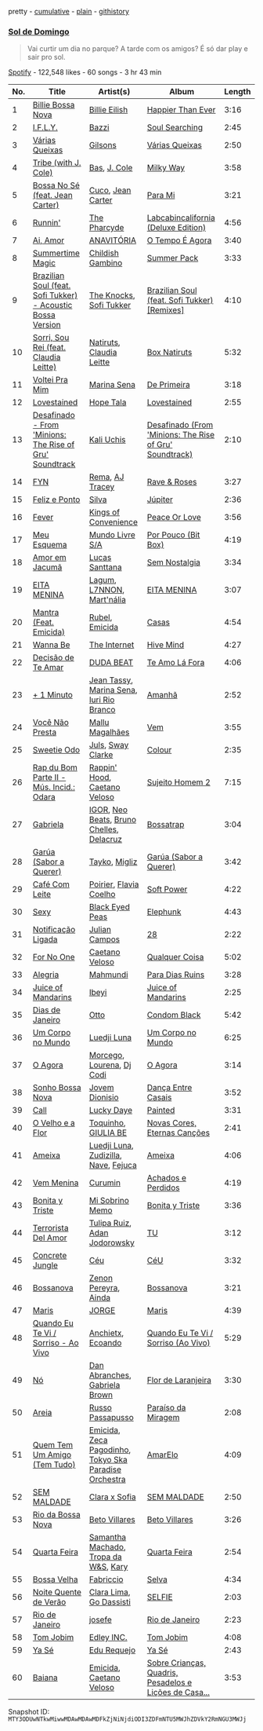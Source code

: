 pretty - [cumulative](/playlists/cumulative/37i9dQZF1DWSRkJG9UvIz1.md) - [plain](/playlists/plain/37i9dQZF1DWSRkJG9UvIz1) - [githistory](https://github.githistory.xyz/mackorone/spotify-playlist-archive/blob/main/playlists/plain/37i9dQZF1DWSRkJG9UvIz1)

### [Sol de Domingo](https://open.spotify.com/playlist/37i9dQZF1DWSRkJG9UvIz1)

> Vai curtir um dia no parque? A tarde com os amigos? É só dar play e sair pro sol.

[Spotify](https://open.spotify.com/user/spotify) - 122,548 likes - 60 songs - 3 hr 43 min

| No. | Title | Artist(s) | Album | Length |
|---|---|---|---|---|
| 1 | [Billie Bossa Nova](https://open.spotify.com/track/2KnuaZYoGzDoHiBTNYOTXG) | [Billie Eilish](https://open.spotify.com/artist/6qqNVTkY8uBg9cP3Jd7DAH) | [Happier Than Ever](https://open.spotify.com/album/0JGOiO34nwfUdDrD612dOp) | 3:16 |
| 2 | [I.F.L.Y.](https://open.spotify.com/track/4a6q8CR2hzLk2plDkSxkfD) | [Bazzi](https://open.spotify.com/artist/4GvEc3ANtPPjt1ZJllr5Zl) | [Soul Searching](https://open.spotify.com/album/4ZKdRW0AH9sxV09NmWsTkW) | 2:45 |
| 3 | [Várias Queixas](https://open.spotify.com/track/5HFvMPiNjclAq8DbEAPWMw) | [Gilsons](https://open.spotify.com/artist/6q7nMIVgGohQ14mSsq3F8t) | [Várias Queixas](https://open.spotify.com/album/6l1z1eqs0jA0iYAhVboYgp) | 2:50 |
| 4 | [Tribe \(with J\. Cole\)](https://open.spotify.com/track/0YAQnYt2oB8OdoaeqnHyTI) | [Bas](https://open.spotify.com/artist/70gP6Ry4Uo0Yx6uzPIdaiJ), [J\. Cole](https://open.spotify.com/artist/6l3HvQ5sa6mXTsMTB19rO5) | [Milky Way](https://open.spotify.com/album/6sDQacCej53Q43vZF9PJ8i) | 3:58 |
| 5 | [Bossa No Sé \(feat\. Jean Carter\)](https://open.spotify.com/track/3kEsMLO3qUUwiXeCndsMIb) | [Cuco](https://open.spotify.com/artist/2Tglaf8nvDzwSQnpSrjLHP), [Jean Carter](https://open.spotify.com/artist/2LRR1XoqMZ64hebNjiFJqj) | [Para Mi](https://open.spotify.com/album/6e8eJS3DUWZ9SAjHE5AD5m) | 3:21 |
| 6 | [Runnin'](https://open.spotify.com/track/0XgpiStoxq1IJncYlPrvZ5) | [The Pharcyde](https://open.spotify.com/artist/7yk35uHNQclPXFGFoTU44w) | [Labcabincalifornia \(Deluxe Edition\)](https://open.spotify.com/album/05Qg48LlYGKYdeXrNGg00g) | 4:56 |
| 7 | [Ai, Amor](https://open.spotify.com/track/3bR8wBqLky6b61ROJlaBEF) | [ANAVITÓRIA](https://open.spotify.com/artist/1sPg5EHuQXTMElpZ4iUgXe) | [O Tempo É Agora](https://open.spotify.com/album/0yiQu0POzXcfjEB6qBuhtj) | 3:40 |
| 8 | [Summertime Magic](https://open.spotify.com/track/4j3GWI86JvSaF0BLdmgcfF) | [Childish Gambino](https://open.spotify.com/artist/73sIBHcqh3Z3NyqHKZ7FOL) | [Summer Pack](https://open.spotify.com/album/15k99o4mZJ9mfpQGIOrZ45) | 3:33 |
| 9 | [Brazilian Soul \(feat\. Sofi Tukker\) \- Acoustic Bossa Version](https://open.spotify.com/track/5iX7aAVoO3dzUOZ1eAvg6f) | [The Knocks](https://open.spotify.com/artist/2x7EATekOPhFGRx3syMGEC), [Sofi Tukker](https://open.spotify.com/artist/586uxXMyD5ObPuzjtrzO1Q) | [Brazilian Soul \(feat\. Sofi Tukker\) \[Remixes\]](https://open.spotify.com/album/2OTIyP1zBOinX4qEj6x3Qa) | 4:10 |
| 10 | [Sorri, Sou Rei \(feat\. Claudia Leitte\)](https://open.spotify.com/track/4UChhDCTtneR0QXN0btEmz) | [Natiruts](https://open.spotify.com/artist/4PhdYoQGH8s1xee81dqQOO), [Claudia Leitte](https://open.spotify.com/artist/2OjoIDVPQKT9B7loZbPEfp) | [Box Natiruts](https://open.spotify.com/album/6H7aEzVGlXJlMXfcZml7vP) | 5:32 |
| 11 | [Voltei Pra Mim](https://open.spotify.com/track/3aexu2VagwWh2r3pd3PAJW) | [Marina Sena](https://open.spotify.com/artist/0nFdWpwl7h6fp3ADRyG14L) | [De Primeira](https://open.spotify.com/album/6bN5oG5wKJJqO0j7OhXVNt) | 3:18 |
| 12 | [Lovestained](https://open.spotify.com/track/0RJ2QoAPH4VTdfhrX2HKQe) | [Hope Tala](https://open.spotify.com/artist/74CcYmmNeHKe5PrZaISk8e) | [Lovestained](https://open.spotify.com/album/3tTbk9Yvi984H6ESRGk0Nl) | 2:55 |
| 13 | [Desafinado \- From 'Minions: The Rise of Gru' Soundtrack](https://open.spotify.com/track/12j5ByuhjK6vsb0vJS1cwM) | [Kali Uchis](https://open.spotify.com/artist/1U1el3k54VvEUzo3ybLPlM) | [Desafinado \(From 'Minions: The Rise of Gru' Soundtrack\)](https://open.spotify.com/album/3l4QQKkuRpYQCmmq3F6DLv) | 2:10 |
| 14 | [FYN](https://open.spotify.com/track/0kmVNMFtYuiN3vjyxsyZZS) | [Rema](https://open.spotify.com/artist/46pWGuE3dSwY3bMMXGBvVS), [AJ Tracey](https://open.spotify.com/artist/4Xi6LSfFqv26XgP9NKN26U) | [Rave & Roses](https://open.spotify.com/album/0xrTH9uvOL1BoFAOR61zTG) | 3:27 |
| 15 | [Feliz e Ponto](https://open.spotify.com/track/5I7NiZhyh9mvtdv33eBg94) | [Silva](https://open.spotify.com/artist/50sftj2oW2iBviA6RkTzsz) | [Júpiter](https://open.spotify.com/album/7BqdQdesXoceTMhwEfTOrj) | 2:36 |
| 16 | [Fever](https://open.spotify.com/track/2CioKOaM8dU2VvjYUCNRGx) | [Kings of Convenience](https://open.spotify.com/artist/41AbNVba2ccpmcc9QtOJE7) | [Peace Or Love](https://open.spotify.com/album/1jyVgS78GWmR0EjkFst9YC) | 3:56 |
| 17 | [Meu Esquema](https://open.spotify.com/track/5hO3HgwIygwqjkGsw6wdP3) | [Mundo Livre S/A](https://open.spotify.com/artist/7dLXGClVfy10Ug57dZE0iC) | [Por Pouco \(Bit Box\)](https://open.spotify.com/album/0h4xTADMMdMSOQraeakiEC) | 4:19 |
| 18 | [Amor em Jacumã](https://open.spotify.com/track/0LbDTSA6QB9nA3Wjtkbx9N) | [Lucas Santtana](https://open.spotify.com/artist/67muZL7DIwZwLnH9BFfI5Z) | [Sem Nostalgia](https://open.spotify.com/album/78k0Tn5KyFMcPdTIAHqKh8) | 3:34 |
| 19 | [EITA MENINA](https://open.spotify.com/track/2ItOwqddXxLZnOmQmlEbda) | [Lagum](https://open.spotify.com/artist/5D56dZmhE9DgT01XixdHiD), [L7NNON](https://open.spotify.com/artist/0JjPiLQNgAFaEkwoy56B1C), [Mart'nália](https://open.spotify.com/artist/4EUuQxMNowMUEs5gu4BzBX) | [EITA MENINA](https://open.spotify.com/album/4NIEzSSeFxaLxa66ENiqaE) | 3:07 |
| 20 | [Mantra \(Feat\. Emicida\)](https://open.spotify.com/track/1vuAdDQlGRntmbQ7RpkObZ) | [Rubel](https://open.spotify.com/artist/0slVGXBggrLglTLNKbeEyW), [Emicida](https://open.spotify.com/artist/2d9LRvQJnAXRijqIJDDs2K) | [Casas](https://open.spotify.com/album/4srydLleGSH7OmLav3nCTX) | 4:54 |
| 21 | [Wanna Be](https://open.spotify.com/track/5GjisoOfsN8qagrax01T4y) | [The Internet](https://open.spotify.com/artist/7GN9PivdemQRKjDt4z5Zv8) | [Hive Mind](https://open.spotify.com/album/27ThgFMUAx3MXLQ297DzWF) | 4:27 |
| 22 | [Decisão de Te Amar](https://open.spotify.com/track/6iyBtf6dboO5YVYS3XUbVC) | [DUDA BEAT](https://open.spotify.com/artist/2QLSJqqGIstNbO6nYRR16o) | [Te Amo Lá Fora](https://open.spotify.com/album/5o6MJpi6Y4fQwI8gmv0oZc) | 4:06 |
| 23 | [+ 1 Minuto](https://open.spotify.com/track/31UbXsSRMDhTnue6NAw22i) | [Jean Tassy](https://open.spotify.com/artist/6XQrv3AiNUS61JFK1VITTU), [Marina Sena](https://open.spotify.com/artist/0nFdWpwl7h6fp3ADRyG14L), [Iuri Rio Branco](https://open.spotify.com/artist/7CDNHcDbOQU1gK1OxjZlcC) | [Amanhã](https://open.spotify.com/album/7AWmeGS2m6VEeAAUbW4upq) | 2:52 |
| 24 | [Você Não Presta](https://open.spotify.com/track/67sKMKtqVthTb45IAxLoZO) | [Mallu Magalhães](https://open.spotify.com/artist/1m00QT2CkW6rHi4dly8rVN) | [Vem](https://open.spotify.com/album/1Oh3hIwfnqoNUWhZ8ksB5e) | 3:55 |
| 25 | [Sweetie Odo](https://open.spotify.com/track/2UAl2nzSixQviGw0XJvJgY) | [Juls](https://open.spotify.com/artist/7BIkk865pwBrSZetA8Izic), [Sway Clarke](https://open.spotify.com/artist/1chXzMmrrsZU1vnIMMepTr) | [Colour](https://open.spotify.com/album/6DZAEmjvBrJq0a8sVHbf28) | 2:35 |
| 26 | [Rap du Bom Parte II \- Mús\. Incid.: Odara](https://open.spotify.com/track/0EVhSaqb9Ig1XOvvkp48F1) | [Rappin' Hood](https://open.spotify.com/artist/7cLvBjizqjjdC350aOQ2KW), [Caetano Veloso](https://open.spotify.com/artist/7HGNYPmbDrMkylWqeFCOIQ) | [Sujeito Homem 2](https://open.spotify.com/album/2fEyaMZVUrQqlEHtvV8SJD) | 7:15 |
| 27 | [Gabriela](https://open.spotify.com/track/03PYKiPPsk5L7RELtARc1N) | [IGOR](https://open.spotify.com/artist/4zCVTLvRnKYmkVyCxfV2ny), [Neo Beats](https://open.spotify.com/artist/6PERJZF7wohA034PAxDK0b), [Bruno Chelles](https://open.spotify.com/artist/0QRmYyPJ4gzQmSVWMYgF2d), [Delacruz](https://open.spotify.com/artist/1MzXJ8AaHdidMAnjgcahS4) | [Bossatrap](https://open.spotify.com/album/4qh46kTMwWrfA2Xyw57uV9) | 3:04 |
| 28 | [Garúa \(Sabor a Querer\)](https://open.spotify.com/track/39jlkB93dZvtx8RG0Zkhdc) | [Tayko](https://open.spotify.com/artist/3TqicTPfXQLiPPZWKtHk0m), [Migliz](https://open.spotify.com/artist/0Wg0zqWRumeTT4AEMIVu2b) | [Garúa \(Sabor a Querer\)](https://open.spotify.com/album/0XiN7T7kky8LzThoVwbgNO) | 3:42 |
| 29 | [Café Com Leite](https://open.spotify.com/track/0icCp5ScnBbKdyvLNLMx3N) | [Poirier](https://open.spotify.com/artist/5IpvS5ea4bymk3HpP1jVU4), [Flavia Coelho](https://open.spotify.com/artist/4Lu4jDj4ky1wxvRDgL90tc) | [Soft Power](https://open.spotify.com/album/787rB0eyQAaqCFn7LI0GVQ) | 4:22 |
| 30 | [Sexy](https://open.spotify.com/track/3hX4oYznwMulMXCMeT6Ia9) | [Black Eyed Peas](https://open.spotify.com/artist/1yxSLGMDHlW21z4YXirZDS) | [Elephunk](https://open.spotify.com/album/3eqkfT9f1XyM8GME1gVDrD) | 4:43 |
| 31 | [Notificação Ligada](https://open.spotify.com/track/7kItXrQ1NBReZrQpykM2eq) | [Julian Campos](https://open.spotify.com/artist/3Z6hZbspAZW7MdhWQTAhiR) | [28](https://open.spotify.com/album/7xwXeg80WaIT5tEXjusy2r) | 2:22 |
| 32 | [For No One](https://open.spotify.com/track/2NzCkfCsvsCQ3RZ9aJqRFw) | [Caetano Veloso](https://open.spotify.com/artist/7HGNYPmbDrMkylWqeFCOIQ) | [Qualquer Coisa](https://open.spotify.com/album/1EggMJbrddGeSyNjDzDRMI) | 5:02 |
| 33 | [Alegria](https://open.spotify.com/track/1SYDXvP1rahganh8t5plez) | [Mahmundi](https://open.spotify.com/artist/6hfNZcbKvjpOnhhkFVKyt7) | [Para Dias Ruins](https://open.spotify.com/album/4EsFZtXhyj9RHiRb2V0eMT) | 3:28 |
| 34 | [Juice of Mandarins](https://open.spotify.com/track/6bhvNNx8aX9HPgOvr37gi7) | [Ibeyi](https://open.spotify.com/artist/5Q8NEHGX70m1kkojbtm8wa) | [Juice of Mandarins](https://open.spotify.com/album/60XsW89G7Tq5vj3bnNveMY) | 2:25 |
| 35 | [Dias de Janeiro](https://open.spotify.com/track/05m3Pl8gI9JiySe6IoISa5) | [Otto](https://open.spotify.com/artist/6RMDKYDCMydPFG3scpEqjK) | [Condom Black](https://open.spotify.com/album/79PfK4UpwBYNTmfb3OQEas) | 5:42 |
| 36 | [Um Corpo no Mundo](https://open.spotify.com/track/5uSnNITp4UvRePHXo9vGV7) | [Luedji Luna](https://open.spotify.com/artist/0sWTkzCrdEvuX7Du6MFLzc) | [Um Corpo no Mundo](https://open.spotify.com/album/6Qg6H9Uo0Iymf3OROPLSDN) | 6:25 |
| 37 | [O Agora](https://open.spotify.com/track/2h3rxJbIftSJCyIvae7rCU) | [Morcego](https://open.spotify.com/artist/5CEDufbycfPy95Z6lyZC81), [Lourena](https://open.spotify.com/artist/3jLj1sAQaEpLpktyJmyGIh), [Dj Codi](https://open.spotify.com/artist/4IIg5uCfev53fphH0r69Qv) | [O Agora](https://open.spotify.com/album/2WWfpmd4ixsB2plCwPRsmC) | 3:14 |
| 38 | [Sonho Bossa Nova](https://open.spotify.com/track/2TE7vDdfiipXdXCcU7IKox) | [Jovem Dionisio](https://open.spotify.com/artist/4m5LghDfOKFZNEBZ0GO1OQ) | [Dança Entre Casais](https://open.spotify.com/album/6dI3aSsEFqAP5GDjG70WvA) | 3:52 |
| 39 | [Call](https://open.spotify.com/track/4tvw503IOIq9uc0QNYVey2) | [Lucky Daye](https://open.spotify.com/artist/5Vuvs6Py2JRU7WiFDVsI7J) | [Painted](https://open.spotify.com/album/0sxfu0XUwHOtnKiZgkTQwk) | 3:31 |
| 40 | [O Velho e a Flor](https://open.spotify.com/track/1jw5vof9ru3gWPZQUnCu03) | [Toquinho](https://open.spotify.com/artist/7rPqFVgJYARiFsLDlN6W6y), [GIULIA BE](https://open.spotify.com/artist/0kjGPGtoyKwKVOZAKmv5K6) | [Novas Cores, Eternas Canções](https://open.spotify.com/album/658vM9Md7v0sSw7tEl8xYb) | 2:41 |
| 41 | [Ameixa](https://open.spotify.com/track/1OUvK0EOLn3Fef5t5tPhBf) | [Luedji Luna](https://open.spotify.com/artist/0sWTkzCrdEvuX7Du6MFLzc), [Zudizilla](https://open.spotify.com/artist/3QyfatVntfbVCZDKYFyim6), [Nave](https://open.spotify.com/artist/2Xpiwporhsl8LXdC96Xs8J), [Fejuca](https://open.spotify.com/artist/6ZTlDR8IfFjPGqQmcOj2vj) | [Ameixa](https://open.spotify.com/album/2EJPk2icebxltZSxX37dHz) | 4:06 |
| 42 | [Vem Menina](https://open.spotify.com/track/2c4Ecmj9hYHm21KOmnZZ9B) | [Curumin](https://open.spotify.com/artist/1W1k6LUPDR0l4zwvKR4YLI) | [Achados e Perdidos](https://open.spotify.com/album/0LAhdzSnR5XGs75Ial3VEk) | 4:19 |
| 43 | [Bonita y Triste](https://open.spotify.com/track/5eQ2eEO7mDnJlN8mtRaN6i) | [Mi Sobrino Memo](https://open.spotify.com/artist/2ae7hwWgesyGJVI2vebofH) | [Bonita y Triste](https://open.spotify.com/album/6V58HtmEGLXzLohD7J4fOO) | 3:36 |
| 44 | [Terrorista Del Amor](https://open.spotify.com/track/3vgKWd00cIiEl2qqh6x7t4) | [Tulipa Ruiz](https://open.spotify.com/artist/6OokCpvxnYv43WcFqejMLb), [Adan Jodorowsky](https://open.spotify.com/artist/5qUyJ52ARWXdUNECvFHBag) | [TU](https://open.spotify.com/album/2iN2Xs3KZSOrRs7GXf7Gla) | 3:12 |
| 45 | [Concrete Jungle](https://open.spotify.com/track/0WAZhuiNHBnFVluqlFK5Qb) | [Céu](https://open.spotify.com/artist/2eFVsaX3yHLPeWpiqvmeFn) | [CéU](https://open.spotify.com/album/6dG1XPrl1KEeK4MND7WAoB) | 3:32 |
| 46 | [Bossanova](https://open.spotify.com/track/2ZgGStsZYfObB9TnhGDMoa) | [Zenon Pereyra](https://open.spotify.com/artist/73lBjMjlN5WczHNWLIIVee), [Ainda](https://open.spotify.com/artist/3eZXi1et2XpXPD7PoUDDzE) | [Bossanova](https://open.spotify.com/album/7mWnMU0JMv9IhluaZSEfWh) | 3:21 |
| 47 | [Maris](https://open.spotify.com/track/0JrLw5kXhCDMp2xgnFYI9E) | [JORGE](https://open.spotify.com/artist/3IbVfJviJDBrLOwegCpaRP) | [Maris](https://open.spotify.com/album/2XwjNgH7Ft786K89P5Sc27) | 4:39 |
| 48 | [Quando Eu Te Vi / Sorriso \- Ao Vivo](https://open.spotify.com/track/45nhgQyJXhocRq7esjKS9K) | [Anchietx](https://open.spotify.com/artist/0Ld8rJ0rdAEAi2oe6seDEp), [Ecoando](https://open.spotify.com/artist/0xKSSq2tMMOz7UCSIKQJxu) | [Quando Eu Te Vi / Sorriso \(Ao Vivo\)](https://open.spotify.com/album/1tTOqkPfGQWOW7UJ91xbf2) | 5:29 |
| 49 | [Nó](https://open.spotify.com/track/5bl35Grj38IZo4VUvb0wuj) | [Dan Abranches](https://open.spotify.com/artist/39OcL2HQfkltkdWwPAl3RC), [Gabriela Brown](https://open.spotify.com/artist/7i0oKqLCG3UKrZi5Lh044f) | [Flor de Laranjeira](https://open.spotify.com/album/6oghWRjUCeWa8VMp9DA4tl) | 3:30 |
| 50 | [Areia](https://open.spotify.com/track/4VZCV9TBVfxEAKiiimCvFa) | [Russo Passapusso](https://open.spotify.com/artist/4Rgs2uEA4ZPVrfSGTcFvVm) | [Paraíso da Miragem](https://open.spotify.com/album/62WF6z5NAbTK5sPOc3BxRy) | 2:08 |
| 51 | [Quem Tem Um Amigo \(Tem Tudo\)](https://open.spotify.com/track/5F3mu5GTHwGSCRey0b6TBS) | [Emicida](https://open.spotify.com/artist/2d9LRvQJnAXRijqIJDDs2K), [Zeca Pagodinho](https://open.spotify.com/artist/3qZ2n5keOAat1SoF6bHwmb), [Tokyo Ska Paradise Orchestra](https://open.spotify.com/artist/0UZq6vAHrwGgctvxTzzxYm) | [AmarElo](https://open.spotify.com/album/22ltKhPdKZ4IuFrna73xPG) | 4:09 |
| 52 | [SEM MALDADE](https://open.spotify.com/track/2Bj4A4Ey4lv9rTLpTwMubD) | [Clara x Sofia](https://open.spotify.com/artist/2AiR0VxXS1sbh2bSnVAKU0) | [SEM MALDADE](https://open.spotify.com/album/5wJf73Jxccxa30CHlI3cSJ) | 2:50 |
| 53 | [Rio da Bossa Nova](https://open.spotify.com/track/07tHMgxtVHlo10234lOBML) | [Beto Villares](https://open.spotify.com/artist/5buchbVIeExunKNBkTCxlt) | [Beto Villares](https://open.spotify.com/album/7hFXKyehOxxMd7d4YeLe1p) | 3:26 |
| 54 | [Quarta Feira](https://open.spotify.com/track/42tjHNh6PqLRdFYgwhSJlb) | [Samantha Machado](https://open.spotify.com/artist/5qQdzyIlYfzICKOVdb7XvY), [Tropa da W&S](https://open.spotify.com/artist/1APqNiQUA2XpwLEbywSWmZ), [Kary](https://open.spotify.com/artist/01BlVHDAqPgLw407BsxqzN) | [Quarta Feira](https://open.spotify.com/album/5osrC05r2lKp7DTyxQ4vur) | 2:54 |
| 55 | [Bossa Velha](https://open.spotify.com/track/6DKQ0FoOLV5UYmLZR3hmaJ) | [Fabriccio](https://open.spotify.com/artist/7HZsRuW2Cxoyrfk6CNiGih) | [Selva](https://open.spotify.com/album/5A3ELDQfpzdyD9lAkHmhg5) | 4:34 |
| 56 | [Noite Quente de Verão](https://open.spotify.com/track/7qZyfCxl6GJfO11NJ6MXJ1) | [Clara Lima](https://open.spotify.com/artist/4XdUyu7YX6zgKLi34JYQSG), [Go Dassisti](https://open.spotify.com/artist/6dHnnLJitCxdFTt9QmSQ8G) | [SELFIE](https://open.spotify.com/album/047tLugURWhdI0iuJ6by70) | 2:03 |
| 57 | [Rio de Janeiro](https://open.spotify.com/track/3OMblck71RVFmRfSkXrGpt) | [josefe](https://open.spotify.com/artist/1KgTCjRp4Cuoe7N2dwzrPX) | [Rio de Janeiro](https://open.spotify.com/album/1DKniIwcfVDe3jNTo8rhJu) | 2:23 |
| 58 | [Tom Jobim](https://open.spotify.com/track/6BRjl1Pkk7zBUMnRwdnGOz) | [Edley INC.](https://open.spotify.com/artist/4ugyOypb7Cflv7D72t80UE) | [Tom Jobim](https://open.spotify.com/album/10g32N6XzlGiOQ79DvYbJO) | 4:08 |
| 59 | [Ya Sé](https://open.spotify.com/track/2ejZIgsZ5Ax9JbjPkWMK9W) | [Edu Requejo](https://open.spotify.com/artist/6ZNFH9pfiRpTSgJaKQBb8M) | [Ya Sé](https://open.spotify.com/album/7F8kZWnb4B1nN9wkFNgX15) | 2:43 |
| 60 | [Baiana](https://open.spotify.com/track/2b13f0GSdL1ecyCTAUvZkP) | [Emicida](https://open.spotify.com/artist/2d9LRvQJnAXRijqIJDDs2K), [Caetano Veloso](https://open.spotify.com/artist/7HGNYPmbDrMkylWqeFCOIQ) | [Sobre Crianças, Quadris, Pesadelos e Lições de Casa...](https://open.spotify.com/album/593RZfvtz4IAPWZpELwqDB) | 3:53 |

Snapshot ID: `MTY3ODUwNTkwMiwwMDAwMDAwMDFkZjNiNjdiODI3ZDFmNTU5MWJhZDVkY2RmNGU3MWJj`
